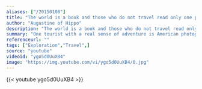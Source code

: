 ```yaml
---
aliases: ["/20150108"]
title: "The world is a book and those who do not travel read only one page."
author: "Augustine of Hippo"
description: "The world is a book and those who do not travel read only one page. - Augustine of Hippo quotes from GetInspired365.com"
summary: "One tourist with a real sense of adventure is American photographer Kien Lam. In the last three years he's been to 15 countries and taken more than 6,000 photos. He's now pieced each one together in a timelapse video which whisks viewers around the world in just four minutes."
referenceurl: ""
tags: ["Exploration","Travel",]
source: "youtube"
videoid: "ygo5d0UuXB4"
image: "https://img.youtube.com/vi/ygo5d0UuXB4/0.jpg"
---
```


{{< youtube ygo5d0UuXB4 >}}
